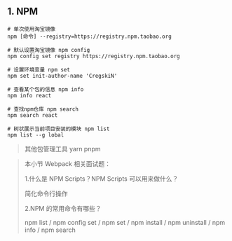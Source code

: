 ## 1. NPM

```shell
# 单次使用淘宝镜像
npm [命令] --registry=https://registry.npm.taobao.org

# 默认设置淘宝镜像 npm config
npm config set registry https://registry.npm.taobao.org

# 设置环境变量 npm set
npm set init-author-name 'CregskiN'

# 查看某个包的信息 npm info
npm info react

# 查找npm仓库 npm search
npm search react

# 树状展示当前项目安装的模块 npm list
npm list --g lobal
```

>  其他包管理工具 yarn pnpm 



> 本小节 Webpack 相关面试题：
>
> 1.什么是 NPM Scripts？NPM Scripts 可以用来做什么？
>
> 简化命令行操作
>
> 
>
> 2.NPM 的常用命令有哪些？
>
> npm list / npm config set / npm set / npm install / npm uninstall / npm info / npm search

